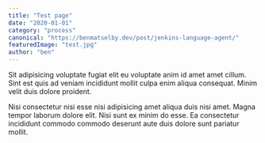 ```yaml
---
title: "Test page"
date: "2020-01-01"
category: "process"
canonical: "https://benmatselby.dev/post/jenkins-language-agent/"
featuredImage: "test.jpg"
author: "ben"
---
```


Sit adipisicing voluptate fugiat elit eu voluptate anim id amet amet cillum. Sint est quis ad veniam incididunt mollit culpa enim aliqua consequat. Minim velit duis dolore proident.

Nisi consectetur nisi esse nisi adipisicing amet aliqua duis nisi amet. Magna tempor laborum dolore elit. Nisi sunt ex minim do esse. Ea consectetur incididunt commodo commodo deserunt aute duis dolore sunt pariatur mollit.
